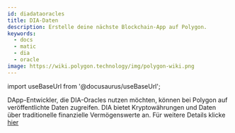 ```yaml
---
id: diadataoracles
title: DIA-Daten
description: Erstelle deine nächste Blockchain-App auf Polygon.
keywords:
  - docs
  - matic
  - dia
  - oracle
image: https://wiki.polygon.technology/img/polygon-wiki.png
---
```

import useBaseUrl from '@docusaurus/useBaseUrl';

DApp-Entwickler, die DIA-Oracles nutzen möchten, können bei Polygon auf veröffentlichte Daten zugreifen. DIA bietet Kryptowährungen und Daten über traditionelle finanzielle Vermögenswerte an. Für weitere Details klicke [hier](https://github.com/diadata-org/diadata/blob/master/documentation/oracle-documentation/matic.md)